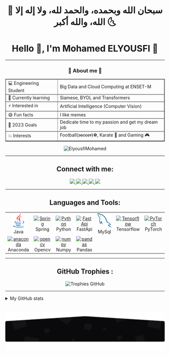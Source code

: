 <h1 align="center">🌛 سبحان الله وبحمده، والحمد لله، ولا إله إلا الله، والله أكبر 🌜</h1>
<h1 align="center">Hello 👋, I'm Mohamed ELYOUSFI 🥋</h1>

---
<h3 align="center">🍁 About me 🍁</h3>
<table border="1" cellspacing="0" cellpadding="1" align="center">
 <tr>
    <td>💻 Engineering Student</td>
    <td>Big Data and Cloud Computing at ENSET-M</td>
  </tr>
  <tr>
    <td>🌱 Currently learning</td>
     <td> Siamese, BYOL and Transformers </td>
  </tr>
  <tr>
    <td>⚡ Interested in</td>
    <td>Artificial Intelligence (Computer Vision)</td>
  </tr>
 <tr>
    <td>😄 Fun facts</td>
    <td>I like memes</td>
  </tr>
 <tr>
    <td>🥅 2023 Goals</td>
    <td>Dedicate time to my passion and get my dream job</td>
  </tr>
 <tr>
    <td>💥 Interests</td>
    <td>Football(s̵o̵c̵c̵e̵r̵)⚽️, Karate 🥋 and Gaming 🎮</td>
  </tr>
</table>
<p align="center"> <img src="https://komarev.com/ghpvc/?username=ElyousfiMohamed&label=Profile%20views&color=0e75b6&style=flat" alt="ElyousfiMohamed" /> </p>

---

<h2 align="center">Connect with me:</h2>
<p align="center">
  <a target="_blank" href="https://www.linkedin.com/in/mohamed-elyousfi/">
    <img src="https://img.shields.io/badge/linkedin-000000.svg?&style=for-the-badge&logo=linkedin&logoColor=white" height=25>
  </a>
  <a target="_blank" href="mailto:mohamed5elyousfi@gmail.com">
    <img src="https://img.shields.io/badge/gmail-000000.svg?&style=for-the-badge&logo=gmail&logoColor=white" height=25>
  </a>
  <a target="_blank" href="https://web.facebook.com/Utaku77">
    <img src="https://img.shields.io/badge/facebook-000000.svg?&style=for-the-badge&logo=facebook&logoColor=white" height=25>
  </a>
  <a target="_blank" href="https://twitter.com/ELYOUSFI5Med">
    <img src="https://img.shields.io/badge/Twitter-000000.svg?&style=for-the-badge&logo=twitter&logoColor=white" height=25>
  </a>
  <a target="_blank" href="https://www.instagram.com/elyousfi.5">
    <img src="https://img.shields.io/badge/INSTAGRAM-000000.svg?&style=for-the-badge&logo=instagram&logoColor=white" height=25>
  </a>
</p>

---

<h2 align="center">Languages and Tools: </h2>

<table align="center">
  <tr>
     <td align="center" width="96">
      <a href="#elyousfi">
        <img src="https://raw.githubusercontent.com/devicons/devicon/master/icons/java/java-original.svg" width="48" height="48" alt="Java" />
      </a>
      <br>Java
    </td>  
   <td align="center" width="96">
      <a href="#elyousfi" >
        <img src="https://cdn.jsdelivr.net/gh/devicons/devicon/icons/spring/spring-original.svg" width="48" height="48" alt="Spring" />
      </a>
      <br>Spring
    </td>
    <td align="center" width="96">
      <a href="#elyousfi">
        <img src="https://upload.wikimedia.org/wikipedia/commons/thumb/c/c3/Python-logo-notext.svg/1200px-Python-logo-notext.svg.png" width="48" height="48" alt="Python" />
      </a>
      <br>Python
    </td>
<td align="center" width="96">
      <a href="#elyousfi" >
        <img src="https://cdn.jsdelivr.net/gh/devicons/devicon/icons/fastapi/fastapi-original.svg" width="48" height="48" alt="FastApi" />
      </a>
      <br>FastApi
    </td>
     <td align="center" width="96">
      <a href="#elyousfi">
        <img src="https://raw.githubusercontent.com/devicons/devicon/master/icons/mysql/mysql-original.svg" width="48" height="48" alt="MySql" />
      </a>
      <br>MySql
    </td>
   <td align="center" width="96">
      <a href="#elyousfi">
        <img src="https://cdn.jsdelivr.net/gh/devicons/devicon/icons/tensorflow/tensorflow-original.svg" width="48" height="48" alt="Tensorflow" />
      </a>
      <br>Tensorflow
    </td>
   <td align="center" width="96">
      <a href="#elyousfi">
        <img src="https://cdn.jsdelivr.net/gh/devicons/devicon/icons/pytorch/pytorch-original.svg" width="48" height="48" alt="PyTorch" />
      </a>
      <br>PyTorch
    </td>
  </tr>
 <tr>
  <td align="center" width="96">
      <a href="#elyousfi">
        <img src="https://cdn.jsdelivr.net/gh/devicons/devicon/icons/anaconda/anaconda-original.svg" width="48" height="48" alt="anaconda" />
      </a>
      <br>Anaconda
    </td>
  <td align="center" width="96">
      <a href="#elyousfi">
        <img src="https://cdn.jsdelivr.net/gh/devicons/devicon/icons/opencv/opencv-original.svg" width="48" height="48" alt="opencv" />
      </a>
      <br>Opencv
    </td>
  <td align="center" width="96">
      <a href="#elyousfi">
        <img src="https://cdn.jsdelivr.net/gh/devicons/devicon/icons/numpy/numpy-original.svg" width="48" height="48" alt="numpy" />
      </a>
      <br>Numpy
    </td>
  <td align="center" width="96">
      <a href="#elyousfi">
        <img src="https://cdn.jsdelivr.net/gh/devicons/devicon/icons/pandas/pandas-original.svg" width="48" height="48" alt="pandas" />
      </a>
      <br>Pandas
    </td>
  </tr>
 </tr>
</table>

---

<h2 align="center">GitHub Trophies : </h2>

 <p align="center">
        <img src="https://github-profile-trophy.vercel.app/?username=ElyousfiMohamed&theme=darkhub&margin-w=15" alt="Trophies GitHub" />
  </p>

---

<details>
    <summary>My GitHub stats</summary>
    <br />
    <p align="center">
        <img src="https://github-readme-stats.vercel.app/api?username=ElyousfiMohamed&theme=dark&show_icons=true&include_all_commits=true&locale=en" alt="General Statistics" />
    </p>
    <p align="center">
        <img src="https://github-readme-streak-stats.herokuapp.com/?user=ElyousfiMohamed&theme=dark" alt="Streak Stats" />
    </p>
    <p align="center">
        <img src="https://github-readme-stats.vercel.app/api/top-langs?username=ElyousfiMohamed&layout=compact&theme=dark&locale=en" alt="Techs used in projects" width="495px" />
    </p>
    <p align="center">
        <img src="https://activity-graph.herokuapp.com/graph?username=ElyousfiMohamed&theme=xcode&bg_color=151515" alt="Activity Graph" />
    </p>
</details>
  
<br/>
<br/>
<img src="./github/assets/images/rodape_readme.jpg" alt="Art for footer readme.md" />
<!-- [![Mohamed ELYOUSFI's github activity graph](https://activity-graph.herokuapp.com/graph?username=ElyousfiMohamed&theme=react-dark)](https://github.com/ElyousfiMohamed) -->
